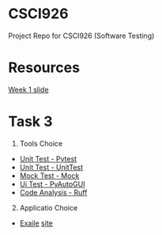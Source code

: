 # CSCI926
Project Repo for CSCI926 (Software Testing)

# Resources 
[Week 1 slide](https://docs.google.com/presentation/d/1BnmPHccQ5xg8k5IJvG6wIy1oJznhBIennWBR5TcS-5c/edit#slide=id.p)

# Task 3 
1. Tools Choice 
  - [Unit Test - Pytest](https://docs.pytest.org/en/8.0.x/)
  - [Unit Test - UnitTest](https://docs.python.org/3/library/unittest.html)
  - [Mock Test - Mock](https://pypi.org/project/mock/)
  - [Ui Test - PyAutoGUI](https://pypi.org/project/PyAutoGUI/)
  - [Code Analysis - Ruff](https://github.com/astral-sh/ruff)

2. Applicatio Choice
  - [Exaile](https://github.com/exaile/exaile?tab=readme-ov-file) [site](https://exaile.org/)